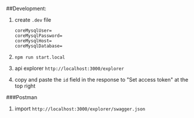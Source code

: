 ##Development:

1. create `.dev` file

    ```
    coreMysqlUser=
    coreMysqlPassword=
    coreMysqlHost=
    coreMysqlDatabase=

    ``` 
1. `npm run start.local`

1. api explorer `http://localhost:3000/explorer`

1. copy and paste the `id` field in the response to "Set access token" at the top right 

###Postman

1. import `http://localhost:3000/explorer/swagger.json`


